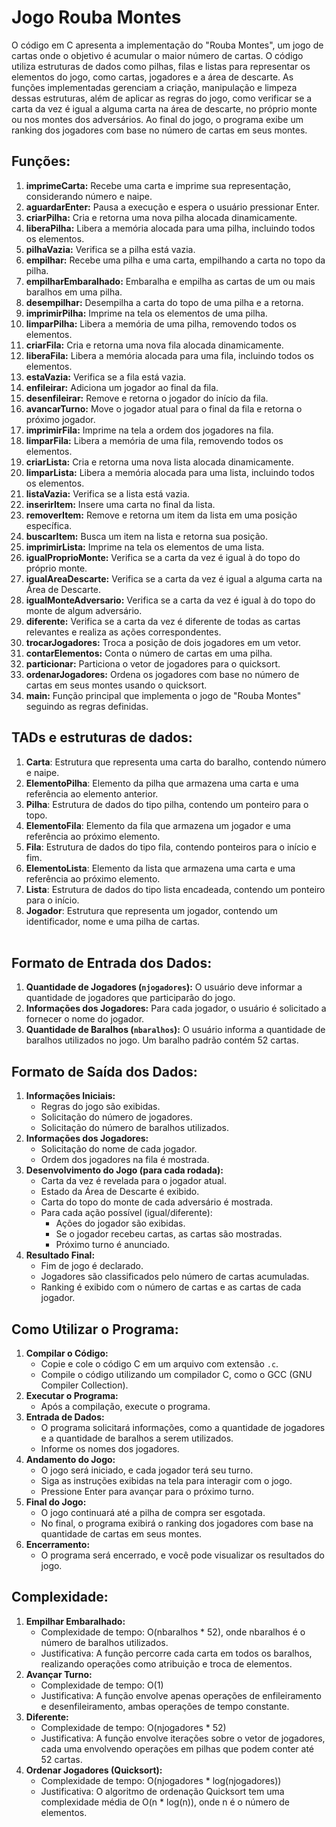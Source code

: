 # Jogo Rouba Montes

O código em C apresenta a implementação do "Rouba Montes", um jogo de cartas onde o objetivo é acumular o maior número de cartas. O código utiliza estruturas de dados como pilhas, filas e listas para representar os elementos do jogo, como cartas, jogadores e a área de descarte. As funções implementadas gerenciam a criação, manipulação e limpeza dessas estruturas, além de aplicar as regras do jogo, como verificar se a carta da vez é igual a alguma carta na área de descarte, no próprio monte ou nos montes dos adversários. Ao final do jogo, o programa exibe um ranking dos jogadores com base no número de cartas em seus montes.


## Funções:
1. **imprimeCarta:** Recebe uma carta e imprime sua representação, considerando número e naipe.
2. **aguardarEnter:** Pausa a execução e espera o usuário pressionar Enter.
3. **criarPilha:** Cria e retorna uma nova pilha alocada dinamicamente.
4. **liberaPilha:** Libera a memória alocada para uma pilha, incluindo todos os elementos.
5. **pilhaVazia:** Verifica se a pilha está vazia.
6. **empilhar:** Recebe uma pilha e uma carta, empilhando a carta no topo da pilha.
7. **empilharEmbaralhado:** Embaralha e empilha as cartas de um ou mais baralhos em uma pilha.
8. **desempilhar:** Desempilha a carta do topo de uma pilha e a retorna.
9. **imprimirPilha:** Imprime na tela os elementos de uma pilha.
10. **limparPilha:** Libera a memória de uma pilha, removendo todos os elementos.
11. **criarFila:** Cria e retorna uma nova fila alocada dinamicamente.
12. **liberaFila:** Libera a memória alocada para uma fila, incluindo todos os elementos.
13. **estaVazia:** Verifica se a fila está vazia.
14. **enfileirar:** Adiciona um jogador ao final da fila.
15. **desenfileirar:** Remove e retorna o jogador do início da fila.
16. **avancarTurno:** Move o jogador atual para o final da fila e retorna o próximo jogador.
17. **imprimirFila:** Imprime na tela a ordem dos jogadores na fila.
18. **limparFila:** Libera a memória de uma fila, removendo todos os elementos.
19. **criarLista:** Cria e retorna uma nova lista alocada dinamicamente.
20. **limparLista:** Libera a memória alocada para uma lista, incluindo todos os elementos.
21. **listaVazia:** Verifica se a lista está vazia.
22. **inserirItem:** Insere uma carta no final da lista.
23. **removerItem:** Remove e retorna um item da lista em uma posição específica.
24. **buscarItem:** Busca um item na lista e retorna sua posição.
25. **imprimirLista:** Imprime na tela os elementos de uma lista.
26. **igualProprioMonte:** Verifica se a carta da vez é igual à do topo do próprio monte.
27. **igualAreaDescarte:** Verifica se a carta da vez é igual a alguma carta na Área de Descarte.
28. **igualMonteAdversario:** Verifica se a carta da vez é igual à do topo do monte de algum adversário.
29. **diferente:** Verifica se a carta da vez é diferente de todas as cartas relevantes e realiza as ações correspondentes.
30. **trocarJogadores:** Troca a posição de dois jogadores em um vetor.
31. **contarElementos:** Conta o número de cartas em uma pilha.
32. **particionar:** Particiona o vetor de jogadores para o quicksort.
33. **ordenarJogadores:** Ordena os jogadores com base no número de cartas em seus montes usando o quicksort.
34. **main:** Função principal que implementa o jogo de "Rouba Montes" seguindo as regras definidas.

## TADs e estruturas de dados:

1. **Carta**: Estrutura que representa uma carta do baralho, contendo número e naipe.
2. **ElementoPilha**: Elemento da pilha que armazena uma carta e uma referência ao elemento anterior.
3. **Pilha**: Estrutura de dados do tipo pilha, contendo um ponteiro para o topo.
4. **ElementoFila**: Elemento da fila que armazena um jogador e uma referência ao próximo elemento.
5. **Fila**: Estrutura de dados do tipo fila, contendo ponteiros para o início e fim.
6. **ElementoLista**: Elemento da lista que armazena uma carta e uma referência ao próximo elemento.
7. **Lista**: Estrutura de dados do tipo lista encadeada, contendo um ponteiro para o início.
8. **Jogador**: Estrutura que representa um jogador, contendo um identificador, nome e uma pilha de cartas.
<br><br>

## Formato de Entrada dos Dados:
1. **Quantidade de Jogadores (`njogadores`):** O usuário deve informar a quantidade de jogadores que participarão do jogo.
2. **Informações dos Jogadores:** Para cada jogador, o usuário é solicitado a fornecer o nome do jogador.
3. **Quantidade de Baralhos (`nbaralhos`):** O usuário informa a quantidade de baralhos utilizados no jogo. Um baralho padrão contém 52 cartas.

## Formato de Saída dos Dados:
1. **Informações Iniciais:**
   - Regras do jogo são exibidas.
   - Solicitação do número de jogadores.
   - Solicitação do número de baralhos utilizados.
2. **Informações dos Jogadores:**
   - Solicitação do nome de cada jogador.
   - Ordem dos jogadores na fila é mostrada.
3. **Desenvolvimento do Jogo (para cada rodada):**
   - Carta da vez é revelada para o jogador atual.
   - Estado da Área de Descarte é exibido.
   - Carta do topo do monte de cada adversário é mostrada.
   - Para cada ação possível (igual/diferente):
      - Ações do jogador são exibidas.
      - Se o jogador recebeu cartas, as cartas são mostradas.
      - Próximo turno é anunciado.
4. **Resultado Final:**
   - Fim de jogo é declarado.
   - Jogadores são classificados pelo número de cartas acumuladas.
   - Ranking é exibido com o número de cartas e as cartas de cada jogador.

## Como Utilizar o Programa:
1. **Compilar o Código:**
   - Copie e cole o código C em um arquivo com extensão `.c`.
   - Compile o código utilizando um compilador C, como o GCC (GNU Compiler Collection).
2. **Executar o Programa:**
   - Após a compilação, execute o programa.
3. **Entrada de Dados:**
   - O programa solicitará informações, como a quantidade de jogadores e a quantidade de baralhos a serem utilizados.
   - Informe os nomes dos jogadores.
4. **Andamento do Jogo:**
   - O jogo será iniciado, e cada jogador terá seu turno.
   - Siga as instruções exibidas na tela para interagir com o jogo.
   - Pressione Enter para avançar para o próximo turno.
5. **Final do Jogo:**
   - O jogo continuará até a pilha de compra ser esgotada.
   - No final, o programa exibirá o ranking dos jogadores com base na quantidade de cartas em seus montes.
6. **Encerramento:**
   - O programa será encerrado, e você pode visualizar os resultados do jogo.

## Complexidade:
1. **Empilhar Embaralhado:**
   - Complexidade de tempo: O(nbaralhos * 52), onde nbaralhos é o número de baralhos utilizados.
   - Justificativa: A função percorre cada carta em todos os baralhos, realizando operações como atribuição e troca de elementos.
2. **Avançar Turno:**
   - Complexidade de tempo: O(1)
   - Justificativa: A função envolve apenas operações de enfileiramento e desenfileiramento, ambas operações de tempo constante.
3. **Diferente:**
   - Complexidade de tempo: O(njogadores * 52)
   - Justificativa: A função envolve iterações sobre o vetor de jogadores, cada uma envolvendo operações em pilhas que podem conter até 52 cartas.
4. **Ordenar Jogadores (Quicksort):**
   - Complexidade de tempo: O(njogadores * log(njogadores))
   - Justificativa: O algoritmo de ordenação Quicksort tem uma complexidade média de O(n * log(n)), onde n é o número de elementos.

